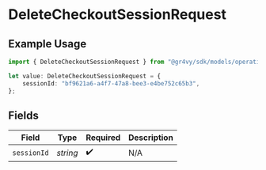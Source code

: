 # DeleteCheckoutSessionRequest

## Example Usage

```typescript
import { DeleteCheckoutSessionRequest } from "@gr4vy/sdk/models/operations";

let value: DeleteCheckoutSessionRequest = {
    sessionId: "bf9621a6-a4f7-47a8-bee3-e4be752c65b3",
};
```

## Fields

| Field              | Type               | Required           | Description        |
| ------------------ | ------------------ | ------------------ | ------------------ |
| `sessionId`        | *string*           | :heavy_check_mark: | N/A                |